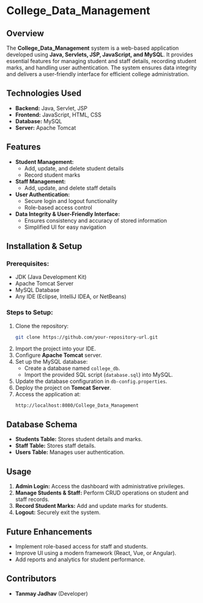 # College_Data_Management

## Overview
The **College_Data_Management** system is a web-based application developed using **Java, Servlets, JSP, JavaScript, and MySQL**. It provides essential features for managing student and staff details, recording student marks, and handling user authentication. The system ensures data integrity and delivers a user-friendly interface for efficient college administration.

## Technologies Used
- **Backend:** Java, Servlet, JSP
- **Frontend:** JavaScript, HTML, CSS
- **Database:** MySQL
- **Server:** Apache Tomcat

## Features
- **Student Management:**
  - Add, update, and delete student details
  - Record student marks
- **Staff Management:**
  - Add, update, and delete staff details
- **User Authentication:**
  - Secure login and logout functionality
  - Role-based access control
- **Data Integrity & User-Friendly Interface:**
  - Ensures consistency and accuracy of stored information
  - Simplified UI for easy navigation

## Installation & Setup
### Prerequisites:
- JDK (Java Development Kit)
- Apache Tomcat Server
- MySQL Database
- Any IDE (Eclipse, IntelliJ IDEA, or NetBeans)

### Steps to Setup:
1. Clone the repository:
   ```sh
   git clone https://github.com/your-repository-url.git
   ```
2. Import the project into your IDE.
3. Configure **Apache Tomcat** server.
4. Set up the MySQL database:
   - Create a database named `college_db`.
   - Import the provided SQL script (`database.sql`) into MySQL.
5. Update the database configuration in `db-config.properties`.
6. Deploy the project on **Tomcat Server**.
7. Access the application at:
   ```
   http://localhost:8080/College_Data_Management
   ```

## Database Schema
- **Students Table:** Stores student details and marks.
- **Staff Table:** Stores staff details.
- **Users Table:** Manages user authentication.

## Usage
1. **Admin Login:** Access the dashboard with administrative privileges.
2. **Manage Students & Staff:** Perform CRUD operations on student and staff records.
3. **Record Student Marks:** Add and update marks for students.
4. **Logout:** Securely exit the system.

## Future Enhancements
- Implement role-based access for staff and students.
- Improve UI using a modern framework (React, Vue, or Angular).
- Add reports and analytics for student performance.

## Contributors
- **Tanmay Jadhav** (Developer)


